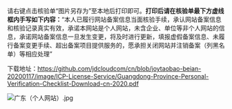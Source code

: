 请右键点击核验单“图片另存为”至本地后打印即可。**打印后请在核验单最下方虚线框内手写如下内容：**“本人已履行网站备案信息当面核验手续，承认网站备案信息和核验记录真实有效，承诺本网站是个人网站，未含企业、单位等非个人网站的信息，承诺网站备案信息一旦发生变更，将及时进行更新，填报虚假备案信息、未履行备案变更手续、超出备案项目提供服务的，愿承担关闭网站并注销备案（列黑名单）等相应处理”

下载地址：https://github.com/jdcloudcom/cn/blob/joytaobao-beian-20200117/image/ICP-License-Service/Guangdong-Province-Personal-Verification-Checklist-Download-cn-2020.pdf

![广东（个人网站）.jpg](https://github.com/jdcloudcom/cn/blob/joytaobao-beian-20200106/image/ICP-License-Service/Guangdong-Province-Personal-Verification-Checklist-Download-cn-2020.jpg)